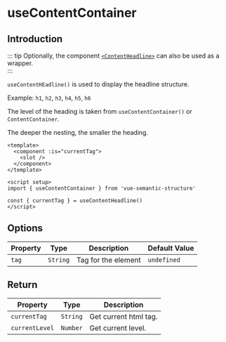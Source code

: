 # useContentContainer

## Introduction

::: tip
Optionally, the component [`<ContentHeadline>`](../components/content-headline) can also be used as a wrapper.  
:::

`useContentHEadline()` is used to display the headline structure.

Example: `h1`, `h2`, `h3`, `h4`, `h5`, `h6`

The level of the heading is taken from `useContentContainer()` or `ContentContainer`.

The deeper the nesting, the smaller the heading.

```vue
<template>
  <component :is="currentTag">
    <slot />
  </component>
</template>

<script setup>
import { useContentContainer } from 'vue-semantic-structure'

const { currentTag } = useContentHeadline()
</script>

```

## Options

| Property | Type     | Description         | Default Value |
| -------- | -------- | ------------------- | ------------- |
| `tag`    | `String` | Tag for the element | `undefined`   |

## Return

| Property       | Type     | Description           |
| -------------- | -------- | --------------------- |
| `currentTag`   | `String` | Get current html tag. |
| `currentLevel` | `Number` | Get current level.    |
